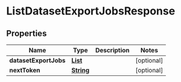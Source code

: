 

# ListDatasetExportJobsResponse


## Properties

| Name | Type | Description | Notes |
|------------ | ------------- | ------------- | -------------|
|**datasetExportJobs** | [**List**](List.md) |  |  [optional] |
|**nextToken** | [**String**](String.md) |  |  [optional] |



